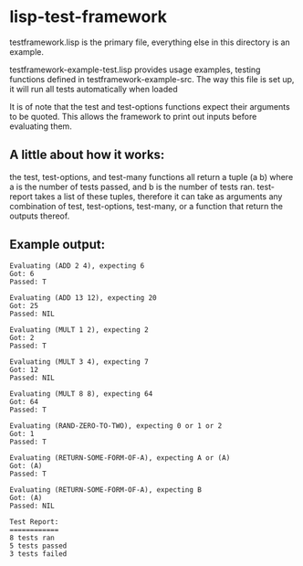 lisp-test-framework
===================

testframework.lisp is the primary file, everything else in this directory is an example.

testframework-example-test.lisp provides usage examples, testing functions defined in testframework-example-src.  The way this file is set up, it will run all tests automatically when loaded

It is of note that the test and test-options functions expect their arguments to be quoted.  This allows the framework to print out inputs before evaluating them.

A little about how it works:
---------------------------
the test, test-options, and test-many functions all return a tuple (a b) where a is the number of tests passed, and b is the number of tests ran.  test-report takes a list of these tuples, therefore it can take as arguments any combination of test, test-options, test-many, or a function that return the outputs thereof.

Example output:
---------------
    Evaluating (ADD 2 4), expecting 6
    Got: 6
    Passed: T
  
    Evaluating (ADD 13 12), expecting 20
    Got: 25
    Passed: NIL
  
    Evaluating (MULT 1 2), expecting 2
    Got: 2
    Passed: T
    
    Evaluating (MULT 3 4), expecting 7
    Got: 12
    Passed: NIL
    
    Evaluating (MULT 8 8), expecting 64
    Got: 64
    Passed: T
    
    Evaluating (RAND-ZERO-TO-TWO), expecting 0 or 1 or 2
    Got: 1
    Passed: T
    
    Evaluating (RETURN-SOME-FORM-OF-A), expecting A or (A)
    Got: (A)
    Passed: T
    
    Evaluating (RETURN-SOME-FORM-OF-A), expecting B
    Got: (A)
    Passed: NIL
    
    Test Report:
    ============
    8 tests ran
    5 tests passed
    3 tests failed
